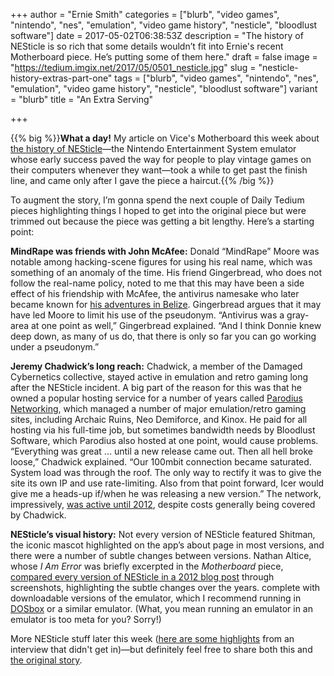 +++
author = "Ernie Smith"
categories = ["blurb", "video games", "nintendo", "nes", "emulation", "video game history", "nesticle", "bloodlust software"]
date = 2017-05-02T06:38:53Z
description = "The history of NESticle is so rich that some details wouldn’t fit into Ernie's recent Motherboard piece. He’s putting some of them here."
draft = false
image = "https://tedium.imgix.net/2017/05/0501_nesticle.jpg"
slug = "nesticle-history-extras-part-one"
tags = ["blurb", "video games", "nintendo", "nes", "emulation", "video game history", "nesticle", "bloodlust software"]
variant = "blurb"
title = "An Extra Serving"

+++

{{% big %}}**What a day!** My article on Vice's Motherboard this week about [the history of NESticle](https://motherboard.vice.com/en_us/article/the-story-of-nesticle-the-ambitious-emulator-that-redefined-retro-gaming)—the Nintendo Entertainment System emulator whose early success paved the way for people to play vintage games on their computers whenever they want—took a while to get past the finish line, and came only after I gave the piece a haircut.{{% /big %}}

To augment the story, I’m gonna spend the next couple of Daily Tedium pieces highlighting things I hoped to get into the original piece but were trimmed out because the piece was getting a bit lengthy. Here’s a starting point:

**MindRape was friends with John McAfee:** Donald “MindRape” Moore was notable among hacking-scene figures for using his real name, which was something of an anomaly of the time. His friend Gingerbread, who does not follow the real-name policy, noted to me that this may have been a side effect of his friendship with McAfee, the antivirus namesake who later became known for [his adventures in Belize](https://www.vice.com/en_us/article/john-mcafee-bath-salts-belize-murder-fugitive-gregory-faull). Gingerbread argues that it may have led Moore to limit his use of the pseudonym. “Antivirus was a gray-area at one point as well,” Gingerbread explained. “And I think Donnie knew deep down, as many of us do, that there is only so far you can go working under a pseudonym.”

**Jeremy Chadwick’s long reach:** Chadwick, a member of the Damaged Cybernetics collective, stayed active in emulation and retro gaming long after the NESticle incident. A big part of the reason for this was that he owned a popular hosting service for a number of years called [Parodius Networking](https://web-beta.archive.org/web/20010401031944/http://www.parodius.com:80/), which managed a number of major emulation/retro gaming sites, including Archaic Ruins, Neo Demiforce, and Kinox. He paid for all hosting via his full-time job, but sometimes bandwidth needs by Bloodlust Software, which Parodius also hosted at one point, would cause problems. “Everything was great … until a new release came out. Then all hell broke loose,” Chadwick explained. “Our 100mbit connection became saturated. System load was through the roof. The only way to rectify it was to give the site its own IP and use rate-limiting. Also from that point forward, Icer would give me a heads-up if/when he was releasing a new version.” The network, impressively, [was active until 2012](https://web-beta.archive.org/web/20120627013743/parodius.com), despite costs generally being covered by Chadwick.

**NESticle’s visual history:** Not every version of NESticle featured Shitman, the iconic mascot highlighted on the app’s about page in most versions, and there were a number of subtle changes between versions. Nathan Altice, whose *I Am Error* was briefly excerpted in the *Motherboard* piece, [compared every version of NESticle in a 2012 blog post](http://metopal.com/2012/03/15/emulate-the-emulators/) through screenshots, highlighting the subtle changes over the years.  complete with downloadable versions of the emulator, which I recommend running in [DOSbox](https://www.dosbox.com/) or a similar emulator. (What, you mean running an emulator in an emulator is too meta for you? Sorry!)

More NESticle stuff later this week ([here are some highlights](http://tedium.co/2017/05/03/nesticle-history-extras-part-two/) from an interview that didn't get in)—but definitely feel free to share both this and [the original story](https://motherboard.vice.com/en_us/article/the-story-of-nesticle-the-ambitious-emulator-that-redefined-retro-gaming).
